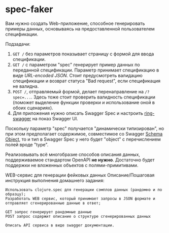 # spec-faker

Вам нужно создать Web-приложение, способное генерировать примеры данных, основываясь на предоставленной пользователем спецификации.

Подзадачи:

1. `GET /` без параметров показывает страницу с формой для ввода спецификации.
2. `GET /` с параметром "spec" генерирует пример данных по переданной спецификации. Параметр принимает спецификацию в виде *URL-encoded JSON*. Стоит предусмотреть валидацию спецификации и возврат статуса "Bad request", если спецификация не валидна.
3. `POST /`, отправляемый формой, делает перенаправление на `/?spec=...`. Здесь тоже стоит проверить валидность спецификации (поможет выделение функции проверки и использование оной в обоих сценариях).
4. Для приложения нужно описать Swagger Spec и настроить [ring-swagger](https://github.com/metosin/ring-swagger) на показ Swagger UI.

Поскольку параметр "spec" получается "динамически типизирован", но при этом предполагает содержимое, совместимое со Swagger [Schema Object](https://github.com/OAI/OpenAPI-Specification/blob/main/versions/3.0.3.md#schema-object), то и тип в Swagger Spec у него будет "object" с перечислением полей вроде "type".

Реализовывать всё многобразие способов описания данных, поддерживаемое стандартом OpenAPI **не нужно**. Достаточно будет поддержки не вложенных объектов с полями-примитивами.

WEB-сервис для генерации фейковых данных
Описание/Пошаговая инструкция выполнения домашнего задания:

    Использовать clojure.spec для генерации сэмплов данных (рандомно и по образцу);
    Разработать WEB сервис, который принимает запросы в JSON формате и отправляет сгенерированные данные в ответ;

    GET запрос генерирует рандомные данные
    POST запрос содержит описание о структуре сгенерированных данных

    Описать API сервиса в виде swagger документации.
